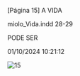 [Página 15]
A VIDA

miolo_Vida.indd 28-29

PODE SER

01/10/2024 10:21:12

![15](./img/page_15-01.jpg)
